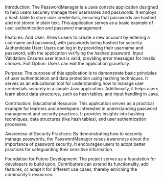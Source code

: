 Introduction:
The PasswordManager is a Java console application designed to help users securely manage their usernames and passwords. It employs a hash table to store user credentials, ensuring that passwords are hashed and not stored in plain text. This application serves as a basic example of user authentication and password management.

Features:
Add User: Allows users to create a new account by entering a username and password, with passwords being hashed for security.
Authenticate User: Users can log in by providing their username and password, with the application verifying the hashed password.
Input Validation: Ensures user input is valid, providing error messages for invalid choices.
Exit Option: Users can exit the application gracefully.


Purpose:
The purpose of this application is to demonstrate basic principles of user authentication and data protection using hashing techniques. It serves as an educational tool for understanding how to manage user credentials securely in a simple Java application. Additionally, it helps users learn about data structures, such as hash tables, and input handling in Java.

Contribution:
Educational Resource: This application serves as a practical example for learners and developers interested in understanding password management and security practices. It provides insights into hashing techniques, data structures (like hash tables), and user authentication processes.

Awareness of Security Practices: By demonstrating how to securely manage passwords, the PasswordManager raises awareness about the importance of password security. It encourages users to adopt better practices for safeguarding their sensitive information.

Foundation for Future Development: The project serves as a foundation for developers to build upon. Contributors can extend its functionality, add features, or adapt it for different use cases, thereby enriching the community’s resources.
